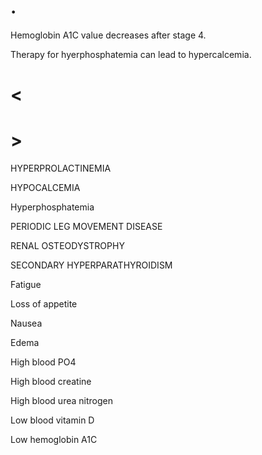 # .

Hemoglobin A1C value decreases after stage 4.

Therapy for hyerphosphatemia can lead to hypercalcemia.

# <

# >

HYPERPROLACTINEMIA

HYPOCALCEMIA

Hyperphosphatemia

PERIODIC LEG MOVEMENT DISEASE

RENAL OSTEODYSTROPHY

SECONDARY HYPERPARATHYROIDISM

Fatigue

Loss of appetite

Nausea

Edema

High blood PO4

High blood creatine

High blood urea nitrogen

Low blood vitamin D

Low hemoglobin A1C

